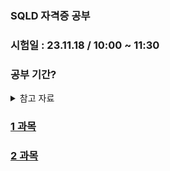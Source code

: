### SQLD 자격증 공부

### 시험일 : 23.11.18 / 10:00 ~ 11:30

### 공부 기간?

<details>
<summary>참고 자료</summary>
- 개념
    - 1과목 (https://www.youtube.com/watch?v=gmMaH5mMJ9M&ab_channel=EPASSKOREA)
    - 2과목 (https://www.youtube.com/watch?v=mKCQLJCwZ_8&ab_channel=EPASSKOREA)

- 기출 문제 : 00회 ~ 00회
</details>

### [1 과목](./lesson_1.md)

### [2 과목](./lesson_2.md)
